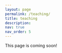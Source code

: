 ```yaml
---
layout: page
permalink: /teaching/
title: teaching
description:
nav: true
nav_order: 5
---
```


This page is coming soon!
